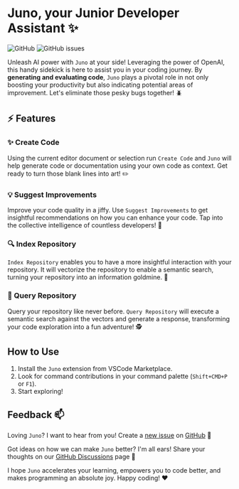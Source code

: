 # Juno, your Junior Developer Assistant :sparkles:

![GitHub](https://img.shields.io/github/license/emilkje/juno)
![GitHub issues](https://img.shields.io/github/issues/emilkje/juno)

Unleash AI power with `Juno` at your side! Leveraging the power of OpenAI, this handy sidekick is here to assist you in your coding journey. By **generating and evaluating code**, `Juno` plays a pivotal role in not only boosting your productivity but also indicating potential areas of improvement. Let's eliminate those pesky bugs together! :beetle:

## :zap: Features 

### :sparkles: Create Code

Using the current editor document or selection run `Create Code` and `Juno` will help generate code or documentation using your own code as context. Get ready to turn those blank lines into art! :pencil2:

### :bulb: Suggest Improvements

Improve your code quality in a jiffy. Use `Suggest Improvements` to get insightful recommendations on how you can enhance your code. Tap into the collective intelligence of countless developers! :brain:

### :mag: Index Repository

`Index Repository` enables you to have a more insightful interaction with your repository. It will vectorize the repository to enable a semantic search, turning your repository into an information goldmine. :open_book:

### :eyes: Query Repository 

Query your repository like never before. `Query Repository` will execute a semantic search against the vectors and generate a response, transforming your code exploration into a fun adventure! :detective:

## How to Use

1. Install the `Juno` extension from VSCode Marketplace.
2. Look for command contributions in your command palette (`Shift+CMD+P` or `F1`).
3. Start exploring!

## Feedback :mailbox:

Loving `Juno`? I want to hear from you! Create a [new issue](https://github.com/emilkje/juno/issues/new) on [GitHub](https://github.com/your-github-username/juno) :bug:

Got ideas on how we can make `Juno` better? I'm all ears! Share your thoughts on our [GitHub Discussions](https://github.com/your-github-username/juno/discussions) page :speech_balloon:

I hope `Juno` accelerates your learning, empowers you to code better, and makes programming an absolute joy. Happy coding! :heart: